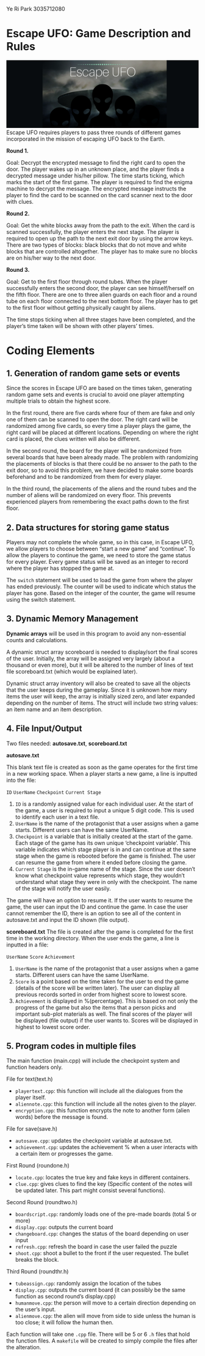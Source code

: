 Ye Ri Park 3035712080


# Escape UFO: Game Description and Rules
![](https://github.com/yeri918/escape_ufo/blob/master/Banner.png)
Escape UFO requires players to pass three rounds of different games incorporated in the mission of escaping UFO back to the Earth. 

**Round 1.**

Goal: Decrypt the encrypted message to find the right card to open the door. 
The player wakes up in an unknown place, and the player finds a decrypted message under his/her pillow. The time starts ticking, which marks the start of the first game. The player is required to find the enigma machine to decrypt the message. The encrypted message instructs the player to find the card to be scanned on the card scanner next to the door with clues.

**Round 2.** 

Goal: Get the white blocks away from the path to the exit. 
When the card is scanned successfully, the player enters the next stage. The player is required to open up the path to the next exit door by using the arrow keys. There are two types of blocks: black blocks that do not move and white blocks that are controlled altogether. The player has to make sure no blocks are on his/her way to the next door. 

**Round 3.**  

Goal: Get to the first floor through round tubes. 
When the player successfully enters the second door, the player can see himself/herself on the fifth floor. There are one to three alien guards on each floor and a round tube on each floor connected to the next bottom floor. The player has to get to the first floor without getting physically caught by aliens. 

The time stops ticking when all three stages have been completed, and the player’s time taken will be shown with other players’ times.

# Coding Elements 

## 1. Generation of random game sets or events
Since the scores in Escape UFO are based on the times taken, generating random game sets and events is crucial to avoid one player attempting multiple trials to obtain the highest score. 

In the first round, there are five cards where four of them are fake and only one of them can be scanned to open the door. The right card will be randomized among five cards, so every time a player plays the game, the right card will be placed at different locations. Depending on where the right card is placed, the clues written will also be different. 

In the second round, the board for the player will be randomized from several boards that have been already made. The problem with randomizing the placements of blocks is that there could be no answer to the path to the exit door, so to avoid this problem, we have decided to make some boards beforehand and to be randomized from them for every player. 

In the third round, the placements of the aliens and the round tubes and the number of aliens will be randomized on every floor. This prevents experienced players from remembering the exact paths down to the first floor. 

## 2. Data structures for storing game status
Players may not complete the whole game, so in this case, in Escape UFO, we allow players to choose between “start a new game” and “continue”. To allow the players to continue the game, we need to store the game status for every player. Every game status will be saved as an integer to record where the player has stopped the game at. 

The `switch` statement will be used to load the game from where the player has ended previously. The counter will be used to indicate which status the player has gone. Based on the integer of the counter, the game will resume using the switch statement. 

## 3. Dynamic Memory Management

**Dynamic arrays** will be used in this program to avoid any non-essential counts and calculations.

A dynamic struct array scoreboard is needed to display/sort the final scores of the user. Initially, the array will be assigned very largely (about a thousand or even more), but it will be altered to the number of lines of text file scoreboard.txt (which would be explained later). 

Dynamic struct array inventory will also be created to save all the objects that the user keeps during the gameplay. Since it is unknown how many items the user will keep, the array is initially sized zero, and later expanded depending on the number of items. The struct will include two string values: an item name and an item description.

## 4. File Input/Output

Two files needed: **autosave.txt**, **scoreboard.txt**

**autosave.txt**

This blank text file is created as soon as the game operates for the first time in a new working space. When a player starts a new game, a line is inputted into the file:

`ID` `UserName` `Checkpoint` `Current Stage`
1. `ID` is a randomly assigned value for each individual user. At the start of the game, a user is required to input a unique 5 digit code. This is used to identify each user in a text file.
2. `UserName` is the name of the protagonist that a user assigns when a game starts. Different users can have the same UserName.
3. `Checkpoint` is a variable that is initially created at the start of the game. Each stage of the game has its own unique ‘checkpoint variable’. This variable indicates which stage player is in and can continue at the same stage when the game is rebooted before the game is finished. The user can resume the game from where it ended before closing the game.
4. `Current Stage` is the in-game name of the stage. Since the user doesn’t know what checkpoint value represents which stage, they wouldn’t understand what stage they were in only with the checkpoint. The name of the stage will notify the user easily.

The game will have an option to resume it. If the user wants to resume the game, the user can input the ID and continue the game. In case the user cannot remember the ID, there is an option to see all of the content in autosave.txt and input the ID shown (file output).

**scoreboard.txt**
The file is created after the game is completed for the first time in the working directory. When the user ends the game, a line is inputted in a file:

`UserName` `Score` `Achievement`

1. `UserName` is the name of the protagonist that a user assigns when a game starts. Different users can have the same UserName.
2. `Score` is a point based on the time taken for the user to end the game (details of the score will be written later). The user can display all previous records sorted in order from highest score to lowest score.
3. `Achievement` is displayed in %(percentage). This is based on not only the progress of the game but also the items that a person picks and important sub-plot materials as well. 
The final scores of the player will be displayed (file output) if the user wants to. Scores will be displayed in highest to lowest score order.

## 5. Program codes in multiple files

The main function (main.cpp) will include the checkpoint system and function headers only.

File for text(text.h)
 - `playertext.cpp`: this function will include all the dialogues from the player itself.
 - `aliennote.cpp`: this function will include all the notes given to the player.
 - `encryption.cpp`: this function encrypts the note to another form (alien words) before the message is found.
 
File for save(save.h)
 - `autosave.cpp`: updates the checkpoint variable at autosave.txt.
 - `achievement.cpp`: updates the achievement % when a user interacts with a certain item or progresses the game.

First Round (roundone.h)
 - `locate.cpp`: locates the true key and fake keys in different containers.
 - `clue.cpp`: gives clues to find the key (Specific content of the notes will be updated later. This part might consist several functions).
 
Second Round (roundtwo.h)
 - `boardscript.cpp`: randomly loads one of the pre-made boards (total 5 or more)
 - `display.cpp`: outputs the current board
 - `changeboard.cpp`: changes the status of the board depending on user input
 - `refresh.cpp`: refresh the board in case the user failed the puzzle
 - `shoot.cpp`: shoot a bullet to the front if the user requested. The bullet breaks the block.
 
Third Round (roundthr.h)
 - `tubeassign.cpp`: randomly assign the location of the tubes
 - `display.cpp`: outputs the current board (it can possibly be the same function as second round’s display.cpp)
 - `humanmove.cpp`: the person will move to a certain direction depending on the user’s input.
 - `alienmove.cpp`: the alien will move from side to side unless the human is too close; it will follow the human then.

Each function will take one `.cpp` file. There will be 5 or 6 `.h` files that hold the function files. A `makefile` will be created to simply compile the files after the alteration.

